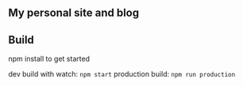 ## My personal site and blog


## Build

npm install to get started

dev build with watch: `npm start`
production build: `npm run production`

